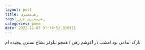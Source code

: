 ```yaml
---
layout: post
title: رهی‌معیری
tags: رهی‌معیری غزل
categories: poem
date: 2022-11-07 01:30:52.310311
---
```


نازک اندامی بود امشب در آغوشم رهی / همچو نیلوفر بشاخ نسترن پیچیده ام